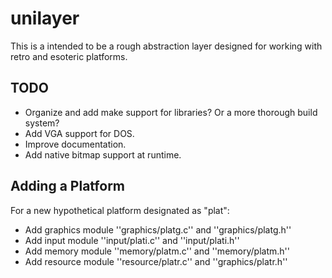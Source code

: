 
# unilayer

This is a intended to be a rough abstraction layer designed for working with retro and esoteric platforms.

## TODO

- Organize and add make support for libraries? Or a more thorough build system?
- Add VGA support for DOS.
- Improve documentation.
- Add native bitmap support at runtime.

## Adding a Platform

For a new hypothetical platform designated as "plat":

- Add graphics module ''graphics/platg.c'' and ''graphics/platg.h''
- Add input module ''input/plati.c'' and ''input/plati.h''
- Add memory module ''memory/platm.c'' and ''memory/platm.h''
- Add resource module ''resource/platr.c'' and ''graphics/platr.h''


